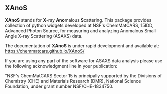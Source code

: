 XAnoS
-----

**XAnoS** stands for **X**-ray **Ano**malous **S**cattering. This package provides collection of python widgets developed at NSF's ChemMatCARS, 15IDD, Advanced Photon Source, for measuring and analyzing Anomalous Small Angle X-ray Scattering (ASAXS) data.

The documentation of **XAnoS** is under rapid development and available at: https://chemmatcars.github.io/XAnoS/


If you are using any part of the software for ASAXS data analysis please use the following acknowledgment line in your publication:

"NSF's ChemMatCARS Sector 15 is principally supported by the Divisions of Chemistry (CHE) and Materials Research (DMR), National Science Foundation, under grant number NSF/CHE-1834750.
